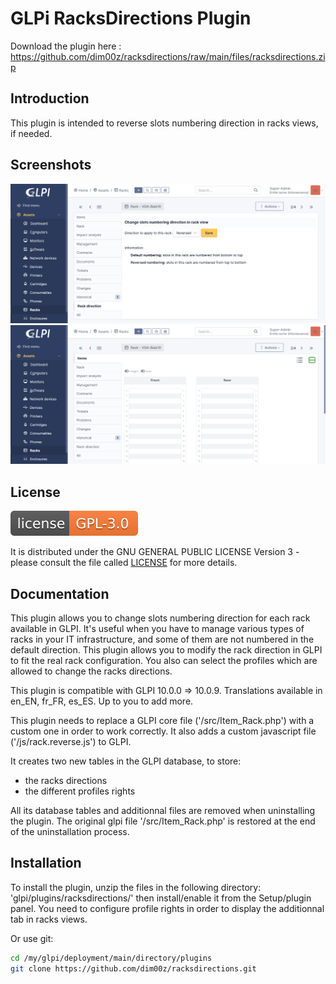 # GLPi RacksDirections Plugin

Download the plugin here : https://github.com/dim00z/racksdirections/raw/main/files/racksdirections.zip

## Introduction

This plugin is intended to reverse slots numbering direction in racks views, if needed.

## Screenshots

![Screenshot](./misc/RacksDirections_tab.png)
![Screenshot](./misc/RacksDirections_reversed_rack_view.png)

## License

![license](./misc/GPLv3.0.svg)

It is distributed under the GNU GENERAL PUBLIC LICENSE Version 3 - please consult the file called [LICENSE](https://raw.githubusercontent.com/dim00z/racksdirections/main/LICENSE) for more details.

## Documentation

This plugin allows you to change slots numbering direction for each rack available in GLPI.
It's useful when you have to manage various types of racks in your IT infrastructure, and some of them are not numbered in the default direction.
This plugin allows you to modify the rack direction in GLPI to fit the real rack configuration.
You also can select the profiles which are allowed to change the racks directions.

This plugin is compatible with GLPI 10.0.0 => 10.0.9. Translations available in en_EN, fr_FR, es_ES. Up to you to add more.

This plugin needs to replace a GLPI core file ('/src/Item_Rack.php') with a custom one in order to work correctly.
It also adds a custom javascript file ('/js/rack.reverse.js') to GLPI.

It creates two new tables in the GLPI database, to store:
- the racks directions
- the different profiles rights

All its database tables and additionnal files are removed when uninstalling the plugin.
The original glpi file '/src/Item_Rack.php' is restored at the end of the uninstallation process.

## Installation

To install the plugin, unzip the files in the following directory:
'glpi/plugins/racksdirections/'
then install/enable it from the Setup/plugin panel. You need to configure profile rights in order to display the additionnal tab in racks views.

Or use git:

```sh
cd /my/glpi/deployment/main/directory/plugins
git clone https://github.com/dim00z/racksdirections.git
```
